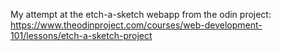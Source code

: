 My attempt at the etch-a-sketch webapp from the odin project: https://www.theodinproject.com/courses/web-development-101/lessons/etch-a-sketch-project
